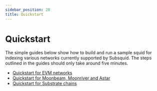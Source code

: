 ```yaml
---
sidebar_position: 20
title: Quickstart
---
```


# Quickstart

The simple guides below show how to build and run a sample squid for indexing various networks currently supported by Subsquid. The steps outlined in the guides should only take around five minutes.

- [Quickstart for EVM networks](./quickstart-ethereum)
- [Quickstart for Moonbeam, Moonriver and Astar](./quickstart-frontier)
- [Quickstart for Substrate chains](./quickstart-substrate)